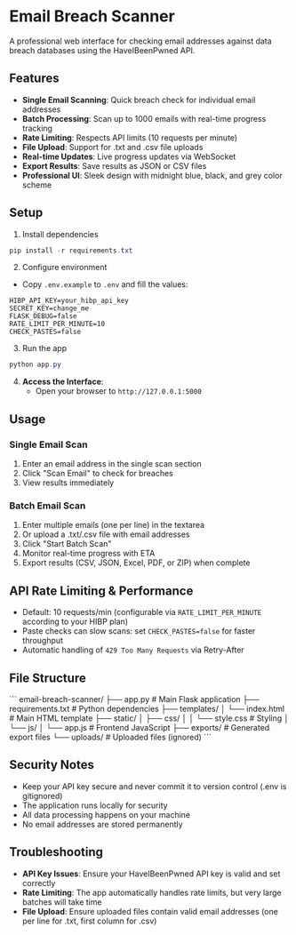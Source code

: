 # Email Breach Scanner

A professional web interface for checking email addresses against data breach databases using the HaveIBeenPwned API.

## Features

- **Single Email Scanning**: Quick breach check for individual email addresses
- **Batch Processing**: Scan up to 1000 emails with real-time progress tracking
- **Rate Limiting**: Respects API limits (10 requests per minute)
- **File Upload**: Support for .txt and .csv file uploads
- **Real-time Updates**: Live progress updates via WebSocket
- **Export Results**: Save results as JSON or CSV files
- **Professional UI**: Sleek design with midnight blue, black, and grey color scheme

## Setup

1) Install dependencies

```powershell
pip install -r requirements.txt
```

2) Configure environment

- Copy `.env.example` to `.env` and fill the values:

```
HIBP_API_KEY=your_hibp_api_key
SECRET_KEY=change_me
FLASK_DEBUG=false
RATE_LIMIT_PER_MINUTE=10
CHECK_PASTES=false
```

3) Run the app

```powershell
python app.py
```

4. **Access the Interface**:
   - Open your browser to `http://127.0.0.1:5000`

## Usage

### Single Email Scan
1. Enter an email address in the single scan section
2. Click "Scan Email" to check for breaches
3. View results immediately

### Batch Email Scan
1. Enter multiple emails (one per line) in the textarea
2. Or upload a .txt/.csv file with email addresses
3. Click "Start Batch Scan"
4. Monitor real-time progress with ETA
5. Export results (CSV, JSON, Excel, PDF, or ZIP) when complete

## API Rate Limiting & Performance

- Default: 10 requests/min (configurable via `RATE_LIMIT_PER_MINUTE` according to your HIBP plan)
- Paste checks can slow scans: set `CHECK_PASTES=false` for faster throughput
- Automatic handling of `429 Too Many Requests` via Retry-After

## File Structure

\`\`\`
email-breach-scanner/
├── app.py                 # Main Flask application
├── requirements.txt       # Python dependencies
├── templates/
│   └── index.html        # Main HTML template
├── static/
│   ├── css/
│   │   └── style.css     # Styling
│   └── js/
│       └── app.js        # Frontend JavaScript
├── exports/              # Generated export files
└── uploads/              # Uploaded files (ignored)
\`\`\`

## Security Notes

- Keep your API key secure and never commit it to version control (.env is gitignored)
- The application runs locally for security
- All data processing happens on your machine
- No email addresses are stored permanently

## Troubleshooting

- **API Key Issues**: Ensure your HaveIBeenPwned API key is valid and set correctly
- **Rate Limiting**: The app automatically handles rate limits, but very large batches will take time
- **File Upload**: Ensure uploaded files contain valid email addresses (one per line for .txt, first column for .csv)
